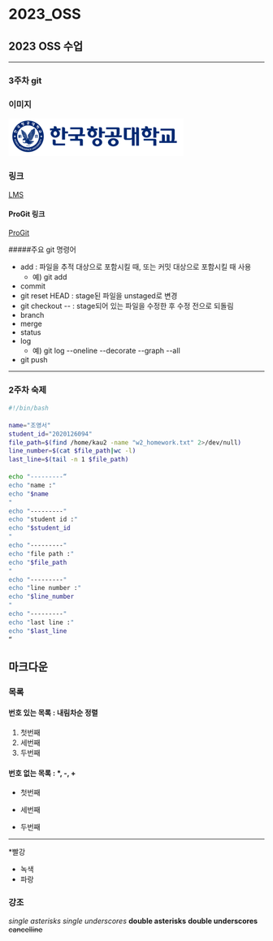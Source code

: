 # 2023_OSS
## 2023 OSS 수업

-----

### 3주차 git


### 이미지
![kau 로고](../img/kau/kau.png "kau")


### 링크

[LMS](https://lms.kau.ac.kr/login.php)

#### ProGit 링크

[ProGit](https://git-scm.com/book/en/v2)

#####주요 git 명령어
* add : 파일을 추적 대상으로 포함시킬 때, 또는 커밋 대상으로 포함시킬 때 사용
    * 예) git add <file name>
* commit
* git reset HEAD <file> : stage된 파일을 unstaged로 변경
* git checkout -- <file> : stage되어 있는 파일을 수정한 후 수정 전으로 되돌림
* branch
* merge
* status
* log
    * 예) git log --oneline --decorate --graph --all
* git push

-----
### 2주차 숙제
```bash
#!/bin/bash

name="조영서"
student_id="2020126094"
file_path=$(find /home/kau2 -name "w2_homework.txt" 2>/dev/null)
line_number=$(cat $file_path|wc -l)
last_line=$(tail -n 1 $file_path)

echo "---------“
echo "name :"
echo "$name
"
echo "---------"
echo "student id :"
echo "$student_id
"
echo "---------"
echo "file path :"
echo "$file_path
"
echo "---------"
echo "line number :"
echo "$line_number
"
echo "---------"
echo "last line :"
echo "$last_line
“
```

## 마크다운
### 목록
#### 번호 있는 목록 : 내림차순 정렬
1. 첫번째
3. 세번째
2. 두번째

#### 번호 없는 목록 : *, -, +
* 첫번째
- 세번째
+ 두번째
-----
*빨강
 * 녹색
  * 파랑

### 강조
*single asterisks*
_single underscores_
**double asterisks**
__double underscores__
~~cancelline~~
